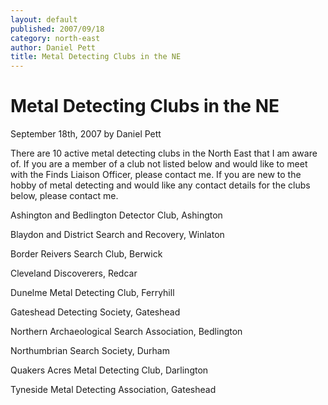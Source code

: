 ```yaml
---
layout: default
published: 2007/09/18
category: north-east
author: Daniel Pett
title: Metal Detecting Clubs in the NE
---
```


# Metal Detecting Clubs in the NE

September 18th, 2007 by Daniel Pett

There are 10 active metal detecting clubs in the North East that I am aware of. If you are a member of a club not listed below and would like to meet with the Finds Liaison Officer, please contact me. If you are new to the hobby of metal detecting and would like any contact details for the clubs below, please contact me.

Ashington and Bedlington Detector Club, Ashington

Blaydon and District Search and Recovery, Winlaton

Border Reivers Search Club, Berwick

Cleveland Discoverers, Redcar

Dunelme Metal Detecting Club, Ferryhill

Gateshead Detecting Society, Gateshead

Northern Archaeological Search Association, Bedlington

Northumbrian Search Society, Durham

Quakers Acres Metal Detecting Club, Darlington

Tyneside Metal Detecting Association, Gateshead
